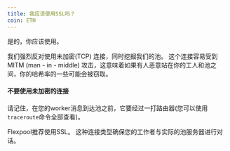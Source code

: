 ```yaml
---
title: 我应该使用SSL吗？
coin: ETH
---
```


是的，你应该使用。

我们强烈反对使用未加密(TCP) 连接，同时挖掘我们的池。 这个连接容易受到MITM (man - in - middle) 攻击，这意味着如果有人恶意站在你的工人和池之间，你的哈希率的一些可能会被窃取。

#### 不要使用未加密的连接

请记住，在您的worker消息到达池之前，它要经过一打路由器(您可以使用`traceroute`命令全部查看)。

Flexpool推荐使用SSL。 这种连接类型确保您的工作者与实际的池服务器进行对话。
